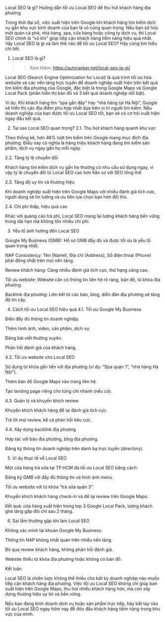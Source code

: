 Local SEO là gì? Hướng dẫn tối ưu Local SEO để thu hút khách hàng địa phương

Trong thời đại số, việc xuất hiện trên Google khi khách hàng tìm kiếm dịch vụ gần khu vực kinh doanh của bạn là vô cùng quan trọng. Nếu bạn sở hữu một quán cà phê, nhà hàng, spa, cửa hàng hoặc công ty dịch vụ, thì Local SEO chính là “vũ khí” giúp tiếp cận khách hàng tiềm năng hiệu quả nhất. Vậy Local SEO là gì và làm thế nào để tối ưu Local SEO? Hãy cùng tìm hiểu chi tiết.

1. Local SEO là gì?

>>Xem thêm: https://autoranker.net/local-seo-la-gi/

Local SEO (Search Engine Optimization for Local) là quá trình tối ưu hóa website và các nền tảng trực tuyến để doanh nghiệp xuất hiện trên kết quả tìm kiếm địa phương của Google, đặc biệt là trong Google Maps và Google Local Pack (phần hiển thị bản đồ và 3 kết quả doanh nghiệp nổi bật).

Ví dụ: Khi khách hàng tìm “spa gần đây” hay “nhà hàng tại Hà Nội”, Google sẽ hiển thị các địa điểm phù hợp nhất dựa trên vị trí người tìm kiếm. Nếu doanh nghiệp của bạn được tối ưu Local SEO tốt, bạn sẽ có cơ hội xuất hiện ngay đầu kết quả.

2. Tại sao Local SEO quan trọng?
2.1. Thu hút khách hàng quanh khu vực

Theo thống kê, hơn 46% lượt tìm kiếm trên Google mang mục đích địa phương. Điều này có nghĩa là hàng triệu khách hàng đang tìm kiếm sản phẩm, dịch vụ ngay gần họ mỗi ngày.

2.2. Tăng tỷ lệ chuyển đổi

Khách hàng tìm kiếm dịch vụ gần họ thường có nhu cầu sử dụng ngay, vì vậy tỷ lệ chuyển đổi từ Local SEO cao hơn hẳn so với SEO tổng thể.

2.3. Tăng độ uy tín và thương hiệu

Khi doanh nghiệp xuất hiện trên Google Maps với nhiều đánh giá tích cực, người dùng sẽ tin tưởng và ưu tiên lựa chọn bạn hơn đối thủ.

2.4. Chi phí thấp, hiệu quả cao

Khác với quảng cáo trả phí, Local SEO mang lại lượng khách hàng bền vững trong dài hạn mà không tốn nhiều chi phí.

3. Yếu tố ảnh hưởng đến Local SEO

Google My Business (GMB): Hồ sơ GMB đầy đủ và được tối ưu là yếu tố quan trọng nhất.

NAP Consistency: Tên (Name), Địa chỉ (Address), Số điện thoại (Phone) phải đồng nhất trên mọi nền tảng.

Review khách hàng: Càng nhiều đánh giá tích cực, thứ hạng càng cao.

Tối ưu website: Website cần có thông tin liên hệ rõ ràng, bản đồ, từ khóa địa phương.

Backlink địa phương: Liên kết từ các báo, blog, diễn đàn địa phương sẽ tăng độ tin cậy.

4. Cách tối ưu Local SEO hiệu quả
4.1. Tối ưu Google My Business

Điền đầy đủ thông tin doanh nghiệp.

Thêm hình ảnh, video, sản phẩm, dịch vụ.

Đăng bài viết thường xuyên.

Phản hồi đánh giá của khách hàng.

4.2. Tối ưu website cho Local SEO

Sử dụng từ khóa gắn liền với địa phương (ví dụ: “Spa quận 1”, “nhà hàng Hà Nội”).

Thêm bản đồ Google Maps vào trang liên hệ.

Tạo landing page riêng cho từng chi nhánh (nếu có).

4.3. Quản lý và khuyến khích review

Khuyến khích khách hàng để lại đánh giá tích cực.

Trả lời mọi review, kể cả phản hồi tiêu cực.

4.4. Xây dựng backlink địa phương

Hợp tác với báo địa phương, blog địa phương.

Đăng ký thông tin doanh nghiệp trên danh bạ trực tuyến (directory).

5. Ví dụ thực tế về Local SEO

Một cửa hàng trà sữa tại TP.HCM đã tối ưu Local SEO bằng cách:

Đăng ký GMB với đầy đủ thông tin và hình ảnh menu.

Tối ưu website với từ khóa “trà sữa quận 3”.

Khuyến khích khách hàng check-in và để lại review trên Google Maps.

Kết quả: cửa hàng xuất hiện trong top 3 Google Local Pack, lượng khách ghé tăng gấp đôi chỉ sau 2 tháng.

6. Sai lầm thường gặp khi làm Local SEO

Không xác minh tài khoản Google My Business.

Thông tin NAP không nhất quán trên nhiều nền tảng.

Bỏ qua review khách hàng, không phản hồi đánh giá.

Website thiếu từ khóa địa phương hoặc không có bản đồ.

Kết luận

Local SEO là chiến lược không thể thiếu cho bất kỳ doanh nghiệp nào muốn tiếp cận khách hàng địa phương. Việc tối ưu Local SEO không chỉ giúp bạn xuất hiện trên Google Maps, thu hút nhiều khách hàng hơn, mà còn xây dựng thương hiệu uy tín và bền vững.

Nếu bạn đang kinh doanh dịch vụ hoặc sản phẩm trực tiếp, hãy bắt tay vào tối ưu Local SEO ngay hôm nay để đón đầu khách hàng tiềm năng trong khu vực của mình.
